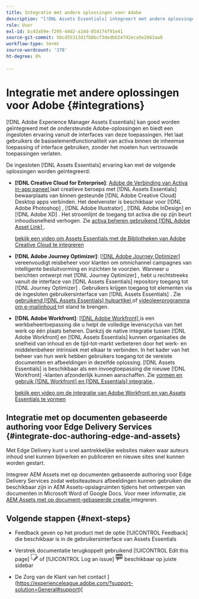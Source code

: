 ```yaml
---
title: Integratie met andere oplossingen voor Adobe
description: "[!DNL Assets Essentials] integreert met andere oplossingen van de Adobe en verstrekt een ingebedde ervaring van binnen de inheemse toepassing."
role: User
exl-id: bc43a59e-f295-44d2-a14d-854174f91e41
source-git-commit: 5bcd55313d1fb8bcf3dedbb24742eca5e2663aa8
workflow-type: tm+mt
source-wordcount: '378'
ht-degree: 0%

---
```


# Integratie met andere oplossingen voor Adobe {#integrations}

[!DNL Adobe Experience Manager Assets Essentials] kan goed worden geïntegreerd met de ondersteunde Adobe-oplossingen en biedt een ingesloten ervaring vanuit de interfaces van deze toepassingen. Het laat gebruikers de basiselementfunctionaliteit van activa binnen de inheemse toepassing of interface gebruiken, zonder het moeten hun vertrouwde toepassingen verlaten.

De ingesloten [!DNL Assets Essentials] ervaring kan met de volgende oplossingen worden geïntegreerd:

* **[!DNL Creative Cloud for Enterprise]**: [ Adobe de Verbinding van Activa in-app paneel ](https://www.adobe.com/creativecloud/business/enterprise/adobe-asset-link.html) laat creatieve beroeps met [!DNL Assets Essentials] bewaarplaats van binnen gesteunde [!DNL Adobe Creative Cloud] Desktop apps verbinden. Het deelvenster is beschikbaar voor [!DNL Adobe Photoshop] , [!DNL Adobe Illustrator] , [!DNL Adobe InDesign] en [!DNL Adobe XD] . Het stroomlijnt de toegang tot activa die op zijn beurt inhoudssnelheid verhogen. Zie [ activa beheren gebruikend  [!DNL Adobe Asset Link] ](https://helpx.adobe.com/nl/enterprise/using/manage-assets-using-adobe-asset-link.html).

  [ bekijk een video om Assets Essentials met de Bibliotheken van Adobe Creative Cloud te integreren ](https://experienceleague.adobe.com/docs/experience-manager-learn/assets-essentials/creative-cloud.html)

* **[!DNL Adobe Journey Optimizer]**: [[!DNL Adobe Journey Optimizer] ](https://business.adobe.com/products/journey-optimizer/adobe-journey-optimizer.html) vereenvoudigt reisbeheer voor klanten om omnichannel campagnes van intelligente besluitvorming en inzichten te voorzien. Wanneer u berichten ontwerpt met [!DNL Journey Optimizer] , hebt u rechtstreeks vanuit de interface van [!DNL Assets Essentials] repository toegang tot [!DNL Journey Optimizer] . Gebruikers krijgen toegang tot elementen via de ingesloten gebruikersinterface van [!DNL Assets Essentials] . Zie [ gebruikend  [!DNL Assets Essentials]  hulpartikel ](https://experienceleague.adobe.com/docs/journey-optimizer/using/create-messages/assets-essentials.html) of [ videoleerprogramma om e-mailinhoud ](https://experienceleague.adobe.com/docs/journey-optimizer-learn/tutorials/create-messages/create-email-content-with-the-message-editor.html) tot stand te brengen.

* **[!DNL Adobe Workfront]**: [[!DNL Adobe Workfront] ](https://www.workfront.com/) is een werkbeheertoepassing die u helpt de volledige levenscyclus van het werk op één plaats beheren. Dankzij de native integratie tussen [!DNL Adobe Workfront] en [!DNL Assets Essentials] kunnen organisaties de snelheid van inhoud en de tijd-tot-markt verbeteren door het werk- en middelenbeheer intrinsiek met elkaar te verbinden. In het kader van het beheer van hun werk hebben gebruikers toegang tot de vereiste documenten en afbeeldingen in dezelfde oplossing. [!DNL Assets Essentials] is beschikbaar als een invoegtoepassing die nieuwe [!DNL Workfront] -klanten afzonderlijk kunnen aanschaffen. Zie [ vormen en gebruik  [!DNL Workfront]  en  [!DNL Essentials]  integratie ](https://one.workfront.com/s/document-item?bundleId=the-new-workfront-experience&amp;topicId=Content%2FDocuments%2FAdobe_Workfront_for_Experience_Manager_Assets_Essentials%2F_workfront-for-aem-asset-essentials.htm).

  [ bekijk een video om de integratie van Adobe Workfront en van Assets Essentials te vormen ](https://experienceleague.adobe.com/docs/experience-manager-learn/assets-essentials/workfront/configure.html)

## Integratie met op documenten gebaseerde authoring voor Edge Delivery Services {#integrate-doc-authoring-edge-and-assets}

Met Edge Delivery kunt u snel aantrekkelijke websites maken waar auteurs inhoud snel kunnen bijwerken en publiceren en nieuwe sites snel kunnen worden gestart.

Integreer AEM Assets met op documenten gebaseerde authoring voor Edge Delivery Services zodat websiteauteurs afbeeldingen kunnen gebruiken die beschikbaar zijn in AEM Assets-opslagruimten tijdens het ontwerpen van documenten in Microsoft Word of Google Docs. Voor meer informatie, zie [ AEM Assets met op document-gebaseerde creatie ](https://experienceleague.adobe.com/docs/experience-manager-cloud-service/content/edge-delivery/using.html#integrate-assets-edge) integreren.

## Volgende stappen {#next-steps}

* Feedback geven op het product met de optie [!UICONTROL Feedback] die beschikbaar is in de gebruikersinterface van Assets Essentials

* Verstrek documentatie terugkoppelt gebruikend [!UICONTROL Edit this page] ![ uitgeeft de pagina ](assets/do-not-localize/edit-page.png) of [!UICONTROL Log an issue] ![ creeer een kwestie GitHub ](assets/do-not-localize/github-issue.png) beschikbaar op juiste sidebar

* De Zorg van de Klant van het contact ](https://experienceleague.adobe.com/?support-solution=General#support)[

<!-- TBD: Hiding this link till GA. Do not even include the beta mention as discussed with Greg. Beta is done with customers selected by the Accounts team. It is not an open Beta program. At GA, document this.

* **[[!DNL Creative Cloud Libraries]**: This integration will be made available in the future.

* **[[!DNL Adobe Studio]]**: This integration will be made available in the future.
-->
